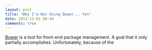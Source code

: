 ```yaml
---
layout: post
title: "Why I'm Not Using Bower... Yet"
date: 2013-11-01 08:44
comments: true
---
```


[Bower][bw] is a tool for front-end package management. A goal that it only partially accomplishes. Unfortunately, because of the 

[bw]: http://bower.io "A package manager for the web"
